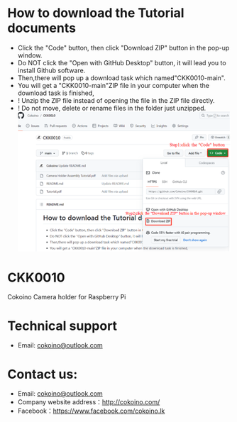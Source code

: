 # How to download the Tutorial documents
- Click the "Code" button, then click "Download ZIP" button in the pop-up window. 
- Do NOT click the "Open with GitHub Desktop" button, it will lead you to install Github software.
- Then,there will pop up a download task which named"CKK0010-main". 
- You will get a "CKK0010-main"ZIP file in your computer when the download task is finished,
- ! Unzip the ZIP file instead of opening the file in the ZIP file directly.
- ! Do not move, delete or rename files in the folder just unzipped.
![Image text](https://github.com/Cokoino/Image/blob/d241f581d3772b7ea01d50ce2efad283784a177e/CKK0010.png)
# CKK0010
Cokoino Camera holder for Raspberry Pi

# Technical support
- Email: cokoino@outlook.com
# Contact us:
- Email: cokoino@outlook.com
- Company website address：http://cokoino.com/
- Facebook：https://www.facebook.com/cokoino.lk
